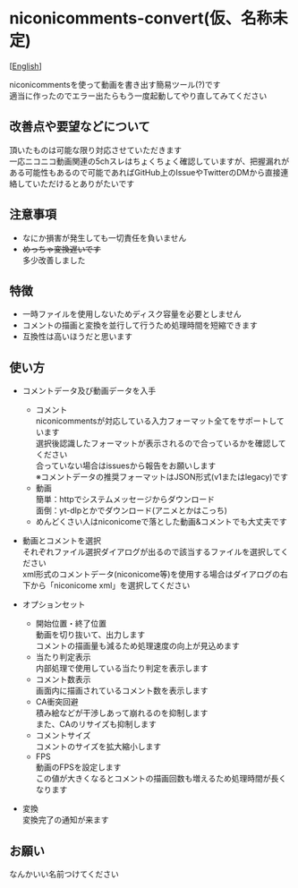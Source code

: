 # niconicomments-convert(仮、名称未定)
[[English](https://github.com/xpadev-net/niconicomments-convert/blob/master/README.en.md)]


niconicommentsを使って動画を書き出す簡易ツール(?)です  
適当に作ったのでエラー出たらもう一度起動してやり直してみてください  

## 改善点や要望などについて
頂いたものは可能な限り対応させていただきます  
一応ニコニコ動画関連の5chスレはちょくちょく確認していますが、把握漏れがある可能性もあるので可能であればGitHub上のIssueやTwitterのDMから直接連絡していただけるとありがたいです

## 注意事項
- なにか損害が発生しても一切責任を負いません
- ~~めっちゃ変換遅いです~~  
多少改善しました

## 特徴
- 一時ファイルを使用しないためディスク容量を必要としません
- コメントの描画と変換を並行して行うため処理時間を短縮できます
- 互換性は高いほうだと思います

## 使い方  
- コメントデータ及び動画データを入手  
  - コメント  
  niconicommentsが対応している入力フォーマット全てをサポートしています  
  選択後認識したフォーマットが表示されるので合っているかを確認してください  
  合っていない場合はissuesから報告をお願いします  
  ※コメントデータの推奨フォーマットはJSON形式(v1またはlegacy)です
  - 動画  
  簡単：httpでシステムメッセージからダウンロード  
  面倒：yt-dlpとかでダウンロード(アニメとかはこっち)  
  - めんどくさい人はniconicomeで落とした動画&コメントでも大丈夫です

- 動画とコメントを選択  
それぞれファイル選択ダイアログが出るので該当するファイルを選択してください  
xml形式のコメントデータ(niconicome等)を使用する場合はダイアログの右下から「niconicome xml」を選択してください

- オプションセット  
  - 開始位置・終了位置    
  動画を切り抜いて、出力します  
  コメントの描画量も減るため処理速度の向上が見込めます
  - 当たり判定表示  
  内部処理で使用している当たり判定を表示します  
  - コメント数表示  
  画面内に描画されているコメント数を表示します  
  - CA衝突回避  
  積み絵などが干渉しあって崩れるのを抑制します  
  また、CAのリサイズも抑制します  
  - コメントサイズ  
  コメントのサイズを拡大縮小します  
  - FPS  
  動画のFPSを設定します  
  この値が大きくなるとコメントの描画回数も増えるため処理時間が長くなります  

- 変換  
変換完了の通知が来ます

## お願い
なんかいい名前つけてください
